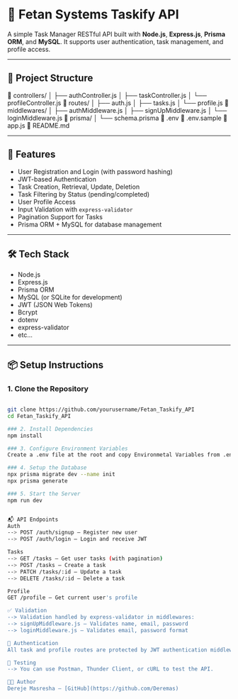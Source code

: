 # 📝 Fetan Systems Taskify API

A simple Task Manager RESTful API built with **Node.js**, **Express.js**, **Prisma ORM**, and **MySQL**. It supports user authentication, task management, and profile access.

---

## 📁 Project Structure
📁 controllers/
│ ├── authController.js
│ ├── taskController.js
│ └── profileController.js
📁 routes/
│ ├── auth.js
│ ├── tasks.js
│ └── profile.js
📁 middlewares/
│ ├── authMiddleware.js
│ ├── signUpMiddleware.js
│ └── loginMiddleware.js
📁 prisma/
│ └── schema.prisma
📄 .env
📄 .env.sample
📄 app.js
📄 README.md


---

## 🚀 Features

- User Registration and Login (with password hashing)
- JWT-based Authentication
- Task Creation, Retrieval, Update, Deletion
- Task Filtering by Status (pending/completed)
- User Profile Access
- Input Validation with `express-validator`
- Pagination Support for Tasks
- Prisma ORM + MySQL for database management

---

## 🛠️ Tech Stack

- Node.js
- Express.js
- Prisma ORM
- MySQL (or SQLite for development)
- JWT (JSON Web Tokens)
- Bcrypt
- dotenv
- express-validator
- etc...
---

## 📦 Setup Instructions

### 1. Clone the Repository

```bash

git clone https://github.com/yourusername/Fetan_Taskify_API
cd Fetan_Taskify_API

### 2. Install Dependencies
npm install

### 3. Configure Environment Variables
Create a .env file at the root and copy Environmetal Variables from .env.sample and edit with your correct variables.

### 4. Setup the Database
npx prisma migrate dev --name init
npx prisma generate

### 5. Start the Server
npm run dev


📬 API Endpoints
Auth
--> POST /auth/signup – Register new user
--> POST /auth/login – Login and receive JWT

Tasks
--> GET /tasks – Get user tasks (with pagination)
--> POST /tasks – Create a task
--> PATCH /tasks/:id – Update a task
--> DELETE /tasks/:id – Delete a task

Profile
GET /profile – Get current user's profile

✅ Validation
--> Validation handled by express-validator in middlewares:
--> signUpMiddleware.js – Validates name, email, password
--> loginMiddleware.js – Validates email, password format

🔐 Authentication
All task and profile routes are protected by JWT authentication middleware (authMiddleware.js).

🧪 Testing
--> You can use Postman, Thunder Client, or cURL to test the API.

🧑‍💻 Author
Dereje Masresha – [GitHub](https://github.com/Deremas)




